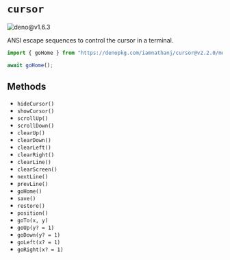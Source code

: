 # `cursor`

![deno@v1.6.3](https://github.com/iAmNathanJ/cursor/workflows/deno@v1.6.3/badge.svg)

ANSI escape sequences to control the cursor in a terminal.

```ts
import { goHome } from "https://denopkg.com/iamnathanj/cursor@v2.2.0/mod.ts";

await goHome();
```

## Methods

- `hideCursor()`
- `showCursor()`
- `scrollUp()`
- `scrollDown()`
- `clearUp()`
- `clearDown()`
- `clearLeft()`
- `clearRight()`
- `clearLine()`
- `clearScreen()`
- `nextLine()`
- `prevLine()`
- `goHome()`
- `save()`
- `restore()`
- `position()`
- `goTo(x, y)`
- `goUp(y? = 1)`
- `goDown(y? = 1)`
- `goLeft(x? = 1)`
- `goRight(x? = 1)`

